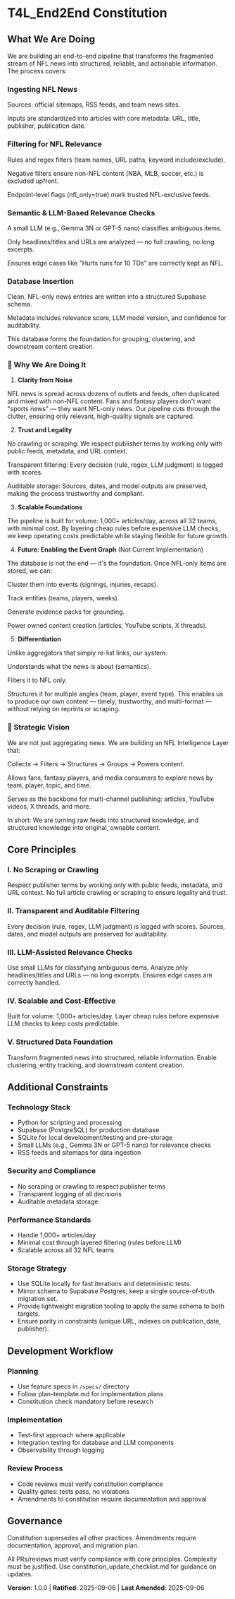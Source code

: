 # T4L_End2End Constitution

## What We Are Doing

We are building an end-to-end pipeline that transforms the fragmented stream of NFL news into structured, reliable, and actionable information. The process covers:

### Ingesting NFL News

Sources: official sitemaps, RSS feeds, and team news sites.

Inputs are standardized into articles with core metadata: URL, title, publisher, publication date.

### Filtering for NFL Relevance

Rules and regex filters (team names, URL paths, keyword include/exclude).

Negative filters ensure non-NFL content (NBA, MLB, soccer, etc.) is excluded upfront.

Endpoint-level flags (nfl_only=true) mark trusted NFL-exclusive feeds.

### Semantic & LLM-Based Relevance Checks

A small LLM (e.g., Gemma 3N or GPT-5 nano) classifies ambiguous items.

Only headlines/titles and URLs are analyzed — no full crawling, no long excerpts.

Ensures edge cases like "Hurts runs for 10 TDs" are correctly kept as NFL.

### Database Insertion

Clean, NFL-only news entries are written into a structured Supabase schema.

Metadata includes relevance score, LLM model version, and confidence for auditability.

This database forms the foundation for grouping, clustering, and downstream content creation.

### 🎯 Why We Are Doing It

1. **Clarity from Noise**

NFL news is spread across dozens of outlets and feeds, often duplicated and mixed with non-NFL content. Fans and fantasy players don't want "sports news" — they want NFL-only news.
Our pipeline cuts through the clutter, ensuring only relevant, high-quality signals are captured.

2. **Trust and Legality**

No crawling or scraping: We respect publisher terms by working only with public feeds, metadata, and URL context.

Transparent filtering: Every decision (rule, regex, LLM judgment) is logged with scores.

Auditable storage: Sources, dates, and model outputs are preserved, making the process trustworthy and compliant.

3. **Scalable Foundations**

The pipeline is built for volume: 1,000+ articles/day, across all 32 teams, with minimal cost.
By layering cheap rules before expensive LLM checks, we keep operating costs predictable while staying flexible for future growth.

4. **Future: Enabling the Event Graph** (Not Current Implementation)

The database is not the end — it's the foundation. Once NFL-only items are stored, we can:

Cluster them into events (signings, injuries, recaps).

Track entities (teams, players, weeks).

Generate evidence packs for grounding.

Power owned content creation (articles, YouTube scripts, X threads).

5. **Differentiation**

Unlike aggregators that simply re-list links, our system:

Understands what the news is about (semantics).

Filters it to NFL only.

Structures it for multiple angles (team, player, event type).
This enables us to produce our own content — timely, trustworthy, and multi-format — without relying on reprints or scraping.

### 🚀 Strategic Vision

We are not just aggregating news.
We are building an NFL Intelligence Layer that:

Collects → Filters → Structures → Groups → Powers content.

Allows fans, fantasy players, and media consumers to explore news by team, player, topic, and time.

Serves as the backbone for multi-channel publishing: articles, YouTube videos, X threads, and more.

In short:
We are turning raw feeds into structured knowledge, and structured knowledge into original, ownable content.

## Core Principles

### I. No Scraping or Crawling
Respect publisher terms by working only with public feeds, metadata, and URL context. No full article crawling or scraping to ensure legality and trust.

### II. Transparent and Auditable Filtering
Every decision (rule, regex, LLM judgment) is logged with scores. Sources, dates, and model outputs are preserved for auditability.

### III. LLM-Assisted Relevance Checks
Use small LLMs for classifying ambiguous items. Analyze only headlines/titles and URLs — no long excerpts. Ensures edge cases are correctly handled.

### IV. Scalable and Cost-Effective
Built for volume: 1,000+ articles/day. Layer cheap rules before expensive LLM checks to keep costs predictable.

### V. Structured Data Foundation
Transform fragmented news into structured, reliable information. Enable clustering, entity tracking, and downstream content creation.

## Additional Constraints

### Technology Stack
- Python for scripting and processing
- Supabase (PostgreSQL) for production database
- SQLite for local development/testing and pre-storage
- Small LLMs (e.g., Gemma 3N or GPT-5 nano) for relevance checks
- RSS feeds and sitemaps for data ingestion

### Security and Compliance
- No scraping or crawling to respect publisher terms
- Transparent logging of all decisions
- Auditable metadata storage

### Performance Standards
- Handle 1,000+ articles/day
- Minimal cost through layered filtering (rules before LLM)
- Scalable across all 32 NFL teams

### Storage Strategy
- Use SQLite locally for fast iterations and deterministic tests.
- Mirror schema to Supabase Postgres; keep a single source-of-truth migration set.
- Provide lightweight migration tooling to apply the same schema to both targets.
- Ensure parity in constraints (unique URL, indexes on publication_date, publisher).

## Development Workflow

### Planning
- Use feature specs in `/specs/` directory
- Follow plan-template.md for implementation plans
- Constitution check mandatory before research

### Implementation
- Test-first approach where applicable
- Integration testing for database and LLM components
- Observability through logging

### Review Process
- Code reviews must verify constitution compliance
- Quality gates: tests pass, no violations
- Amendments to constitution require documentation and approval

## Governance

Constitution supersedes all other practices. Amendments require documentation, approval, and migration plan.

All PRs/reviews must verify compliance with core principles. Complexity must be justified. Use constitution_update_checklist.md for guidance on updates.

**Version**: 1.0.0 | **Ratified**: 2025-09-06 | **Last Amended**: 2025-09-06
